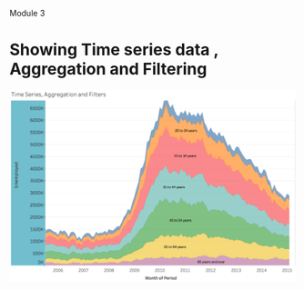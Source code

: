 Module 3


# Showing Time series data , Aggregation and Filtering 

![](https://github.com/animeshKansal/Tableau/blob/master/Module%203/image.png)
